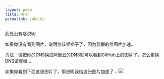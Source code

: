 ```yaml
---
layout: page
title: 关于
permalink: /about/
---
```


此处没有啥说明

如果你没有看到图片，说明你该架梯子了，因为我懒的给图片加速...

方法：请把你的DNS换成阿里云的DNS就可以看到GitHub上的图片了，怎么更换DNS请度娘...

如果你看到下面这张图片了，那说明我给这张图片加速了...
![](https://cdn.jsdelivr.net/gh/shulthz/tuchuang/e4e8b299a9014c0863f9f037047b020879f4f4aa.jpg)
